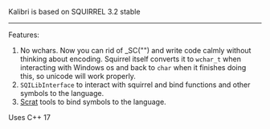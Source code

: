 Kalibri is based on SQUIRREL 3.2 stable

--------------------------------------------------

Features:
1. No wchars. Now you can rid of _SC("") and write code calmly without thinking about encoding. Squirrel itself converts it to `wchar_t` when interacting with Windows os and back to `char` when it finishes doing this, so unicode will work properly.
2. `SQILibInterface` to interact with squirrel and bind functions and other symbols to the language.
3. [Scrat](https://scrat.sourceforge.net/) tools to bind symbols to the language.

Uses C++ 17
